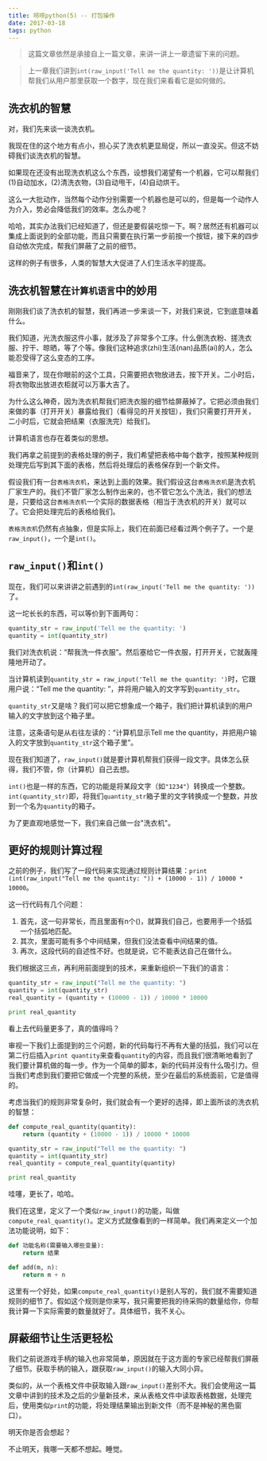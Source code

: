 ```yaml
---
title: 唠唠python(5) -- 打包操作
date: 2017-03-18
tags: python
---
```


> 这篇文章依然是承接自上一篇文章，来讲一讲上一章遗留下来的问题。

> 上一章我们讲到`int(raw_input('Tell me the quantity: '))`是让计算机帮我们从用户那里获取一个数字，现在我们来看看它是如何做的。

## 洗衣机的智慧

对，我们先来谈一谈洗衣机。

我现在住的这个地方有点小，担心买了洗衣机更显局促，所以一直没买。但这不妨碍我们谈洗衣机的智慧。

如果现在还没有出现洗衣机这么个东西，设想我们渴望有一个机器，它可以帮我们(1)自动加水，(2)清洗衣物，(3)自动甩干，(4)自动烘干。

这么一大批动作，当然每个动作分别需要一个机器也是可以的，但是每一个动作人为介入，势必会降低我们的效率。怎么办呢？

哈哈，其实办法我们已经知道了，但还是要假装吃惊一下。啊？居然还有机器可以集成上面说到的全部功能，而且只需要在执行第一步前按一个按钮，接下来的四步自动依次完成，帮我们屏蔽了之前的细节。

这样的例子有很多，人类的智慧大大促进了人们生活水平的提高。

## 洗衣机智慧在`计算机语言`中的妙用

刚刚我们谈了洗衣机的智慧，我们再进一步来谈一下，对我们来说，它到底意味着什么。

我们知道，光洗衣服这件小事，就涉及了非常多个工序。什么倒洗衣粉、搓洗衣服、拧干、晾晒，等了个等。像我们这种追求(zhi)生活(nan)品质(ai)的人，怎么能忍受得了这么变态的工序。

福音来了，现在你眼前的这个工具，只需要把衣物放进去，按下开关。二小时后，将衣物取出放进衣柜就可以万事大吉了。

为什么这么神奇，因为洗衣机帮我们把洗衣服的细节给屏蔽掉了。它把必须由我们来做的事（打开开关）暴露给我们（看得见的开关按钮），我们只需要打开开关，二小时后，它就会把结果（衣服洗完）给我们。

计算机语言也存在着类似的思想。

我们再拿之前提到的表格处理的例子，我们希望把表格中每个数字，按照某种规则处理完后写到其下面的表格，然后将处理后的表格保存到一个新文件。

假设我们有一台`表格洗衣机`，来达到上面的效果。我们假设这台`表格洗衣机`是洗衣机厂家生产的。我们不管厂家怎么制作出来的，也不管它怎么个洗法，我们的想法是，只要给这台`表格洗衣机`一个实际的数据表格（相当于洗衣机的开关）就可以了。它会把处理完后的表格给我们。

`表格洗衣机`仍然有点抽象，但是实际上，我们在前面已经看过两个例子了。一个是`raw_input()`，一个是`int()`。

## `raw_input()`和`int()`

现在，我们可以来讲讲之前遇到的`int(raw_input('Tell me the quantity: '))`了。

这一坨长长的东西，可以等价到下面两句：

```python
quantity_str = raw_input('Tell me the quantity: ')
quantity = int(quantity_str)
```

我们对洗衣机说：“帮我洗一件衣服”。然后塞给它一件衣服，打开开关，它就轰隆隆地开动了。

当计算机读到`quantity_str = raw_input('Tell me the quantity: ')`时，它跟用户说：“Tell me the quantity: ”，并将用户输入的文字写到`quantity_str`。

`quantity_str`又是啥？我们可以把它想象成一个箱子，我们把计算机读到的用户输入的文字放到这个箱子里。

注意，这条语句是从右往左读的：“计算机显示Tell me the quantity，并把用户输入的文字放到`quantity_str`这个箱子里”。

现在我们知道了，`raw_input()`就是要计算机帮我们获得一段文字。具体怎么获得，我们不管，你（计算机）自己去想。

`int()`也是一样的东西，它的功能是将某段文字（如`"1234"`）转换成一个整数。`int(quantity_str)`即，将我们`quantity_str`箱子里的文字转换成一个整数，并放到一个名为`quantity`的箱子。

为了更直观地感觉一下，我们来自己做一台"洗衣机"。

## 更好的规则计算过程

之前的例子，我们写了一段代码来实现通过规则计算结果：`print (int(raw_input("Tell me the quantity: ")) + (10000 - 1)) / 10000 * 10000`。

这一行代码有几个问题：

1. 首先，这一句非常长，而且里面有n个()，就算我们自己，也要用手一个括弧一个括弧地匹配。
2. 其次，里面可能有多个中间结果，但我们没法查看中间结果的值。
3. 再次，这段代码的自述性不好。也就是说，它不能表达自己在做什么。

我们根据这三点，再利用前面提到的技术，来重新组织一下我们的语言：

```python
quantity_str = raw_input("Tell me the quantity: ")
quantity = int(quantity_str)
real_quantity = (quantity + (10000 - 1)) / 10000 * 10000

print real_quantity
```

看上去代码量更多了，真的值得吗？

审视一下我们上面提到的三个问题，新的代码每行不再有大量的括弧，我们可以在第二行后插入`print quantity`来查看`quantity`的内容，而且我们很清晰地看到了我们要计算机做的每一步。作为一个简单的脚本，新的代码并没有什么吸引力。但当我们考虑到我们要把它做成一个完整的系统，至少在最后的系统面前，它是值得的。

考虑当我们的规则非常复杂时，我们就会有一个更好的选择，即上面所谈的洗衣机的智慧：

```python
def compute_real_quantity(quantity):
    return (quantity + (10000 - 1)) / 10000 * 10000

quantity_str = raw_input("Tell me the quantity: ")
quantity = int(quantity_str)
real_quantity = compute_real_quantity(quantity)

print real_quantity
```

哇噻，更长了，哈哈。

我们在这里，定义了一个类似`raw_input()`的功能，叫做`compute_real_quantity()`。定义方式就像看到的一样简单。我们再来定义一个加法功能说明，如下：

```python
def 功能名称(需要输入哪些变量):
    return 结果

def add(m, n):
    return m + n
```

这里有一个好处，如果`compute_real_quantity()`是别人写的，我们就不需要知道规则的细节了。假如这个规则是你来写，我只需要把我的待采购的数量给你，你帮我计算一下实际需要的数量就好了。具体细节，我不关心。

## 屏蔽细节让生活更轻松

我们之前说游戏手柄的输入也非常简单，原因就在于这方面的专家已经帮我们屏蔽了细节。获取手柄的输入，跟获取`raw_input()`的输入大同小异。

类似的，从一个表格文件中获取输入跟`raw_input()`差别不大。我们会使用这一篇文章中讲到的技术及之后的少量新技术，来从表格文件中读取表格数据，处理完后，使用类似`print`的功能，将处理结果输出到新文件（而不是神秘的黑色窗口）。

明天你是否会想起？

不止明天，我哪一天都不想起。睡觉。
